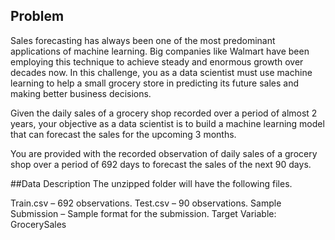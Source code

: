 ## Problem
Sales forecasting has always been one of the most predominant applications of machine learning. Big companies like Walmart have been employing this technique to achieve steady and enormous growth over decades now. In this challenge, you as a data scientist must use machine learning to help a small grocery store in predicting its future sales and making better business decisions.

Given the daily sales of a grocery shop recorded over a period of almost 2 years, your objective as a data scientist is to build a machine learning model that can forecast the sales for the upcoming 3 months.

You are provided with the recorded observation of daily sales of a grocery shop over a period of 692 days to forecast the sales of the next 90 days.

##Data Description
The unzipped folder will have the following files.

Train.csv – 692 observations.
Test.csv – 90 observations.
Sample Submission – Sample format for the submission.
Target Variable: GrocerySales
